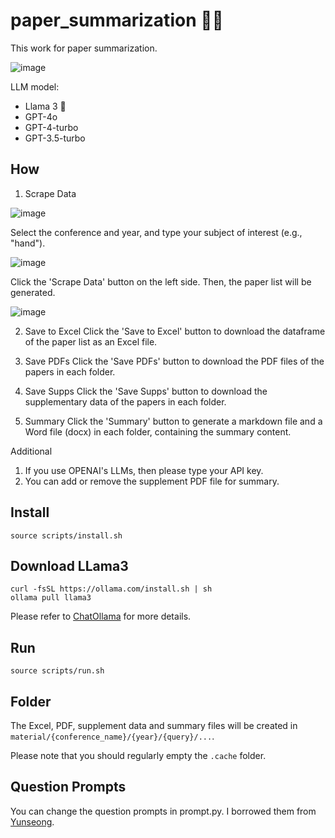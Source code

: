 # paper_summarization 🦜️🔗
This work for paper summarization.

![image](https://github.com/JunukCha/paper_summarization/assets/92254092/9af41311-7a62-43dc-b045-f545ddb7f825)


LLM model:
- Llama 3 🦙
- GPT-4o
- GPT-4-turbo
- GPT-3.5-turbo

## How
1. Scrape Data
   
![image](https://github.com/JunukCha/paper_summarization/assets/92254092/17eb7570-c460-43c3-868d-974190d2ae2e)

Select the conference and year, and type your subject of interest (e.g., "hand").

![image](https://github.com/JunukCha/paper_summarization/assets/92254092/a0bd4d5c-cb84-46f1-9d40-4e7b867f9912)

Click the 'Scrape Data' button on the left side. Then, the paper list will be generated.

![image](https://github.com/JunukCha/paper_summarization/assets/92254092/b8461c72-637a-49d6-9c56-1b6ae3f85d50)

2. Save to Excel
Click the 'Save to Excel' button to download the dataframe of the paper list as an Excel file.
   
3. Save PDFs
Click the 'Save PDFs' button to download the PDF files of the papers in each folder.

4. Save Supps
Click the 'Save Supps' button to download the supplementary data of the papers in each folder.
   
5. Summary
Click the 'Summary' button to generate a markdown file and a Word file (docx) in each folder, containing the summary content.

Additional
1. If you use OPENAI's LLMs, then please type your API key.
2. You can add or remove the supplement PDF file for summary.
   

## Install
`source scripts/install.sh`

## Download LLama3
```
curl -fsSL https://ollama.com/install.sh | sh
ollama pull llama3
```

Please refer to [ChatOllama](https://python.langchain.com/v0.2/docs/integrations/chat/ollama/) for more details.

## Run
`source scripts/run.sh`

## Folder
The Excel, PDF, supplement data and summary files will be created in `material/{conference_name}/{year}/{query}/...`.

Please note that you should regularly empty the `.cache` folder.

## Question Prompts
You can change the question prompts in prompt.py. I borrowed them from [Yunseong](https://github.com/yunseongcho/chatgpt_paper_review).
